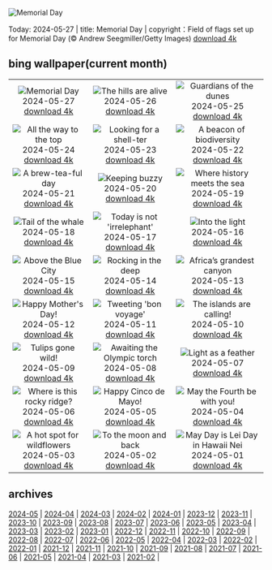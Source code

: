 ![Memorial Day](https://cn.bing.com/th?id=OHR.MemorialFlags_EN-US5086740860_UHD.jpg&w=1000)

Today: 2024-05-27 | title: Memorial Day | copyright：Field of flags set up for Memorial Day (© Andrew Seegmiller/Getty Images) [download 4k](https://cn.bing.com/th?id=OHR.MemorialFlags_EN-US5086740860_UHD.jpg)

## bing wallpaper(current month)

|  |  |  |
| :----: | :----: | :----: |
| ![Memorial Day](https://cn.bing.com/th?id=OHR.MemorialFlags_EN-US5086740860_UHD.jpg&pid=hp&w=384&h=216&rs=1&c=4) <br/>2024-05-27 [download 4k](https://cn.bing.com/th?id=OHR.MemorialFlags_EN-US5086740860_UHD.jpg)| ![The hills are alive](https://cn.bing.com/th?id=OHR.MethowWildflowers_EN-US4937353385_UHD.jpg&pid=hp&w=384&h=216&rs=1&c=4) <br/>2024-05-26 [download 4k](https://cn.bing.com/th?id=OHR.MethowWildflowers_EN-US4937353385_UHD.jpg)| ![Guardians of the dunes](https://cn.bing.com/th?id=OHR.MoroccoBenhaddou_EN-US4848616753_UHD.jpg&pid=hp&w=384&h=216&rs=1&c=4) <br/>2024-05-25 [download 4k](https://cn.bing.com/th?id=OHR.MoroccoBenhaddou_EN-US4848616753_UHD.jpg)|
| ![All the way to the top](https://cn.bing.com/th?id=OHR.OrdesaNationalPark_EN-US4779461538_UHD.jpg&pid=hp&w=384&h=216&rs=1&c=4) <br/>2024-05-24 [download 4k](https://cn.bing.com/th?id=OHR.OrdesaNationalPark_EN-US4779461538_UHD.jpg)| ![Looking for a shell-ter](https://cn.bing.com/th?id=OHR.IndianStarTortoise_EN-US4160827746_UHD.jpg&pid=hp&w=384&h=216&rs=1&c=4) <br/>2024-05-23 [download 4k](https://cn.bing.com/th?id=OHR.IndianStarTortoise_EN-US4160827746_UHD.jpg)| ![A beacon of biodiversity](https://cn.bing.com/th?id=OHR.SnowGumTasmania_EN-US4058572259_UHD.jpg&pid=hp&w=384&h=216&rs=1&c=4) <br/>2024-05-22 [download 4k](https://cn.bing.com/th?id=OHR.SnowGumTasmania_EN-US4058572259_UHD.jpg)|
| ![A brew-tea-ful day](https://cn.bing.com/th?id=OHR.MalaysiaTea_EN-US3322214623_UHD.jpg&pid=hp&w=384&h=216&rs=1&c=4) <br/>2024-05-21 [download 4k](https://cn.bing.com/th?id=OHR.MalaysiaTea_EN-US3322214623_UHD.jpg)| ![Keeping buzzy](https://cn.bing.com/th?id=OHR.HoneycombBee_EN-US2941694554_UHD.jpg&pid=hp&w=384&h=216&rs=1&c=4) <br/>2024-05-20 [download 4k](https://cn.bing.com/th?id=OHR.HoneycombBee_EN-US2941694554_UHD.jpg)| ![Where history meets the sea](https://cn.bing.com/th?id=OHR.VernazzaItaly_EN-US2643430613_UHD.jpg&pid=hp&w=384&h=216&rs=1&c=4) <br/>2024-05-19 [download 4k](https://cn.bing.com/th?id=OHR.VernazzaItaly_EN-US2643430613_UHD.jpg)|
| ![Tail of the whale](https://cn.bing.com/th?id=OHR.MuseumWhale_EN-US2412212162_UHD.jpg&pid=hp&w=384&h=216&rs=1&c=4) <br/>2024-05-18 [download 4k](https://cn.bing.com/th?id=OHR.MuseumWhale_EN-US2412212162_UHD.jpg)| ![Today is not 'irrelephant'](https://cn.bing.com/th?id=OHR.TarangireElephants_EN-US8865263185_UHD.jpg&pid=hp&w=384&h=216&rs=1&c=4) <br/>2024-05-17 [download 4k](https://cn.bing.com/th?id=OHR.TarangireElephants_EN-US8865263185_UHD.jpg)| ![Into the light](https://cn.bing.com/th?id=OHR.DayOfLight_EN-US1723401316_UHD.jpg&pid=hp&w=384&h=216&rs=1&c=4) <br/>2024-05-16 [download 4k](https://cn.bing.com/th?id=OHR.DayOfLight_EN-US1723401316_UHD.jpg)|
| ![Above the Blue City](https://cn.bing.com/th?id=OHR.BlueCityIndia_EN-US1593809891_UHD.jpg&pid=hp&w=384&h=216&rs=1&c=4) <br/>2024-05-15 [download 4k](https://cn.bing.com/th?id=OHR.BlueCityIndia_EN-US1593809891_UHD.jpg)| ![Rocking in the deep](https://cn.bing.com/th?id=OHR.CarlsbadNP_EN-US2282243740_UHD.jpg&pid=hp&w=384&h=216&rs=1&c=4) <br/>2024-05-14 [download 4k](https://cn.bing.com/th?id=OHR.CarlsbadNP_EN-US2282243740_UHD.jpg)| ![Africa’s grandest canyon](https://cn.bing.com/th?id=OHR.NamibiaCanyon_EN-US1337379319_UHD.jpg&pid=hp&w=384&h=216&rs=1&c=4) <br/>2024-05-13 [download 4k](https://cn.bing.com/th?id=OHR.NamibiaCanyon_EN-US1337379319_UHD.jpg)|
| ![Happy Mother's Day!](https://cn.bing.com/th?id=OHR.GuanacoMother_EN-US1023542218_UHD.jpg&pid=hp&w=384&h=216&rs=1&c=4) <br/>2024-05-12 [download 4k](https://cn.bing.com/th?id=OHR.GuanacoMother_EN-US1023542218_UHD.jpg)| ![Tweeting 'bon voyage'](https://cn.bing.com/th?id=OHR.TexasIndigoBunting_EN-US0916417036_UHD.jpg&pid=hp&w=384&h=216&rs=1&c=4) <br/>2024-05-11 [download 4k](https://cn.bing.com/th?id=OHR.TexasIndigoBunting_EN-US0916417036_UHD.jpg)| ![The islands are calling!](https://cn.bing.com/th?id=OHR.MisoolRajaAmpat_EN-US0805176947_UHD.jpg&pid=hp&w=384&h=216&rs=1&c=4) <br/>2024-05-10 [download 4k](https://cn.bing.com/th?id=OHR.MisoolRajaAmpat_EN-US0805176947_UHD.jpg)|
| ![Tulips gone wild!](https://cn.bing.com/th?id=OHR.EmirganPark_EN-US0659286862_UHD.jpg&pid=hp&w=384&h=216&rs=1&c=4) <br/>2024-05-09 [download 4k](https://cn.bing.com/th?id=OHR.EmirganPark_EN-US0659286862_UHD.jpg)| ![Awaiting the Olympic torch](https://cn.bing.com/th?id=OHR.PortMarseille_EN-US0558123049_UHD.jpg&pid=hp&w=384&h=216&rs=1&c=4) <br/>2024-05-08 [download 4k](https://cn.bing.com/th?id=OHR.PortMarseille_EN-US0558123049_UHD.jpg)| ![Light as a feather](https://cn.bing.com/th?id=OHR.LittleDuckling_EN-US0447954247_UHD.jpg&pid=hp&w=384&h=216&rs=1&c=4) <br/>2024-05-07 [download 4k](https://cn.bing.com/th?id=OHR.LittleDuckling_EN-US0447954247_UHD.jpg)|
| ![Where is this rocky ridge?](https://cn.bing.com/th?id=OHR.TheRoachesPeakDistrict_EN-US9733115206_UHD.jpg&pid=hp&w=384&h=216&rs=1&c=4) <br/>2024-05-06 [download 4k](https://cn.bing.com/th?id=OHR.TheRoachesPeakDistrict_EN-US9733115206_UHD.jpg)| ![Happy Cinco de Mayo!](https://cn.bing.com/th?id=OHR.SanMiguelAllende_EN-US9621237021_UHD.jpg&pid=hp&w=384&h=216&rs=1&c=4) <br/>2024-05-05 [download 4k](https://cn.bing.com/th?id=OHR.SanMiguelAllende_EN-US9621237021_UHD.jpg)| ![May the Fourth be with you!](https://cn.bing.com/th?id=OHR.JediMonastery_EN-US9398447907_UHD.jpg&pid=hp&w=384&h=216&rs=1&c=4) <br/>2024-05-04 [download 4k](https://cn.bing.com/th?id=OHR.JediMonastery_EN-US9398447907_UHD.jpg)|
| ![A hot spot for wildflowers](https://cn.bing.com/th?id=OHR.SonoranSpring_EN-US9207877073_UHD.jpg&pid=hp&w=384&h=216&rs=1&c=4) <br/>2024-05-03 [download 4k](https://cn.bing.com/th?id=OHR.SonoranSpring_EN-US9207877073_UHD.jpg)| ![To the moon and back](https://cn.bing.com/th?id=OHR.CratersOfTheMoon_EN-US6516727783_UHD.jpg&pid=hp&w=384&h=216&rs=1&c=4) <br/>2024-05-02 [download 4k](https://cn.bing.com/th?id=OHR.CratersOfTheMoon_EN-US6516727783_UHD.jpg)| ![May Day is Lei Day in Hawaii Nei](https://cn.bing.com/th?id=OHR.HawaiianLei_EN-US6290126556_UHD.jpg&pid=hp&w=384&h=216&rs=1&c=4) <br/>2024-05-01 [download 4k](https://cn.bing.com/th?id=OHR.HawaiianLei_EN-US6290126556_UHD.jpg)|

## archives

[2024-05](./archives/2024-05.md) | [2024-04](./archives/2024-04.md) | [2024-03](./archives/2024-03.md) | [2024-02](./archives/2024-02.md) | [2024-01](./archives/2024-01.md) | [2023-12](./archives/2023-12.md) | [2023-11](./archives/2023-11.md) | [2023-10](./archives/2023-10.md) |
[2023-09](./archives/2023-09.md) | [2023-08](./archives/2023-08.md) | [2023-07](./archives/2023-07.md) | [2023-06](./archives/2023-06.md) | [2023-05](./archives/2023-05.md) | [2023-04](./archives/2023-04.md) | [2023-03](./archives/2023-03.md) | [2023-02](./archives/2023-02.md) |
[2023-01](./archives/2023-01.md) | [2022-12](./archives/2022-12.md) | [2022-11](./archives/2022-11.md) | [2022-10](./archives/2022-10.md) | [2022-09](./archives/2022-09.md) | [2022-08](./archives/2022-08.md) | [2022-07](./archives/2022-07.md) | [2022-06](./archives/2022-06.md) |
[2022-05](./archives/2022-05.md) | [2022-04](./archives/2022-04.md) | [2022-03](./archives/2022-03.md) | [2022-02](./archives/2022-02.md) | [2022-01](./archives/2022-01.md) | [2021-12](./archives/2021-12.md) | [2021-11](./archives/2021-11.md) | [2021-10](./archives/2021-10.md) |
[2021-09](./archives/2021-09.md) | [2021-08](./archives/2021-08.md) | [2021-07](./archives/2021-07.md) | [2021-06](./archives/2021-06.md) | [2021-05](./archives/2021-05.md) | [2021-04](./archives/2021-04.md) | [2021-03](./archives/2021-03.md) | [2021-02](./archives/2021-02.md) |

